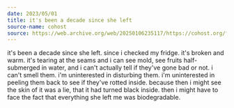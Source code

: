 ```yaml
---
date: 2023/05/01
title: it's been a decade since she left
source-name: cohost
source: https://web.archive.org/web/20250106235117/https://cohost.org/fishfood/post/1426630-it-s-been-a-decade-s
---
```


it's been a decade since she left. since i checked my fridge. it's broken and warm. it's tearing at the seams and i can see mold, see fruits half-submerged in water, and i can't actually tell if they've gone bad or not. i can't smell them. i'm uninterested in disturbing them. i'm uninterested in peeling them back to see if they've rotted inside. because then i might see the skin of it was a lie, that it had turned black inside. then i might have to face the fact that everything she left me was biodegradable.